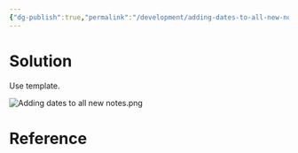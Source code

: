 ```yaml
---
{"dg-publish":true,"permalink":"/development/adding-dates-to-all-new-notes/","hide":true,"tags":["type/tutorial"],"created":"2024-12-17T22:15:37.307+01:00","updated":"2024-12-17T22:28:15.942+01:00"}
---
```


# Solution

Use template. 

![Adding dates to all new notes.png](/img/user/Development/Adding%20dates%20to%20all%20new%20notes.png)


# Reference